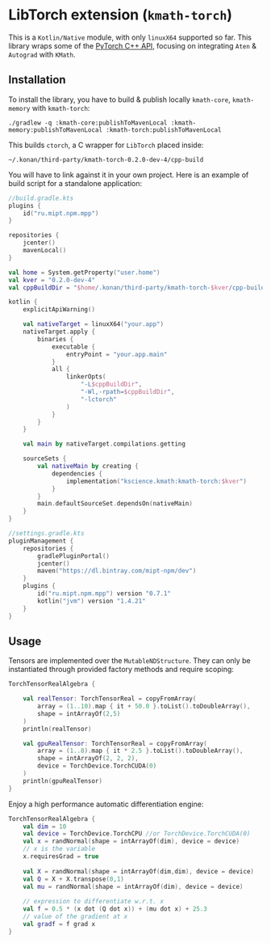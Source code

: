 # LibTorch extension (`kmath-torch`)

This is a `Kotlin/Native` module, with only `linuxX64` supported so far. This library wraps some of the [PyTorch C++ API](https://pytorch.org/cppdocs), focusing on integrating `Aten` & `Autograd` with `KMath`. 

## Installation
To install the library, you have to build & publish locally `kmath-core`, `kmath-memory` with `kmath-torch`:
```
./gradlew -q :kmath-core:publishToMavenLocal :kmath-memory:publishToMavenLocal :kmath-torch:publishToMavenLocal
```

This builds `ctorch`, a C wrapper for `LibTorch` placed inside:

`~/.konan/third-party/kmath-torch-0.2.0-dev-4/cpp-build` 

You will have to link against it in your own project. Here is an example of build script for a standalone application:
```kotlin
//build.gradle.kts
plugins {
    id("ru.mipt.npm.mpp")
}

repositories {
    jcenter()
    mavenLocal()
}

val home = System.getProperty("user.home")
val kver = "0.2.0-dev-4"
val cppBuildDir = "$home/.konan/third-party/kmath-torch-$kver/cpp-build"

kotlin {
    explicitApiWarning()

    val nativeTarget = linuxX64("your.app")
    nativeTarget.apply {
        binaries {
            executable {
                entryPoint = "your.app.main"
            }
            all {
                linkerOpts(
                    "-L$cppBuildDir",
                    "-Wl,-rpath=$cppBuildDir",
                    "-lctorch"
                )
            }
        }
    }

    val main by nativeTarget.compilations.getting

    sourceSets {
        val nativeMain by creating {
            dependencies {
                implementation("kscience.kmath:kmath-torch:$kver")
            }
        }
        main.defaultSourceSet.dependsOn(nativeMain)
    }
}
```
```kotlin
//settings.gradle.kts
pluginManagement {
    repositories {
        gradlePluginPortal()
        jcenter()
        maven("https://dl.bintray.com/mipt-npm/dev")
    }
    plugins {
        id("ru.mipt.npm.mpp") version "0.7.1"
        kotlin("jvm") version "1.4.21"
    }
}
```

## Usage

Tensors are implemented over the `MutableNDStructure`. They can only be instantiated through provided factory methods and require scoping:
```kotlin
TorchTensorRealAlgebra {

    val realTensor: TorchTensorReal = copyFromArray(
        array = (1..10).map { it + 50.0 }.toList().toDoubleArray(),
        shape = intArrayOf(2,5)
    )
    println(realTensor)

    val gpuRealTensor: TorchTensorReal = copyFromArray(
        array = (1..8).map { it * 2.5 }.toList().toDoubleArray(),
        shape = intArrayOf(2, 2, 2),
        device = TorchDevice.TorchCUDA(0)
    )
    println(gpuRealTensor)
}
```
Enjoy a high performance automatic differentiation engine:
```kotlin
TorchTensorRealAlgebra {
    val dim = 10
    val device = TorchDevice.TorchCPU //or TorchDevice.TorchCUDA(0)
    val x = randNormal(shape = intArrayOf(dim), device = device)
    // x is the variable
    x.requiresGrad = true
    
    val X = randNormal(shape = intArrayOf(dim,dim), device = device)
    val Q = X + X.transpose(0,1)
    val mu = randNormal(shape = intArrayOf(dim), device = device)
    
    // expression to differentiate w.r.t. x
    val f = 0.5 * (x dot (Q dot x)) + (mu dot x) + 25.3
    // value of the gradient at x
    val gradf = f grad x
}
```

